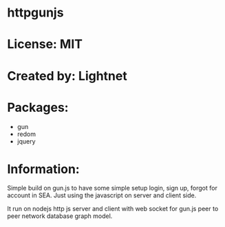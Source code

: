 # httpgunjs

# License: MIT

# Created by: Lightnet

# Packages:
 * gun
 * redom
 * jquery

# Information:
  Simple build on gun.js to have some simple setup login, sign up, forgot for account in SEA. Just using the javascript on server and client side.

  It run on nodejs http js server and client with web socket for gun.js peer to peer network database graph model.